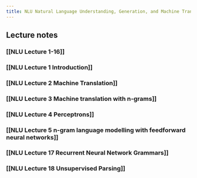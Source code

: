 ```yaml
---
title: NLU Natural Language Understanding, Generation, and Machine Translation
---
```


## Lecture notes

### [[NLU Lecture 1-16]]
### [[NLU Lecture 1 Introduction]]
### [[NLU Lecture 2 Machine Translation]]
### [[NLU Lecture 3 Machine translation with n-grams]]
### [[NLU Lecture 4 Perceptrons]]
### [[NLU Lecture 5 n-gram language modelling with feedforward neural networks]]
###
###
###
###
###
###
###
### [[NLU Lecture 17 Recurrent Neural Network Grammars]]
### [[NLU Lecture 18 Unsupervised Parsing]]
##
